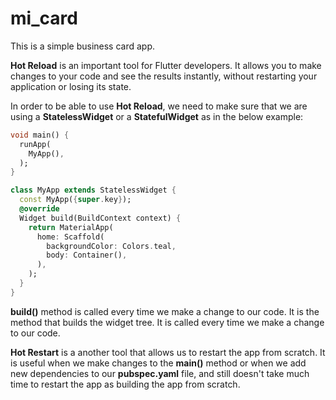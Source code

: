 # mi_card

This is a simple business card app.

**Hot Reload** is an important tool for Flutter developers. It allows you to make changes to your code and see the results instantly, without restarting your application or losing its state.

In order to be able to use **Hot Reload**, we need to make sure that we are using a **StatelessWidget** or a **StatefulWidget** as in the below example:

```dart
void main() {
  runApp(
    MyApp(),
  );
}

class MyApp extends StatelessWidget {
  const MyApp({super.key});
  @override
  Widget build(BuildContext context) {
    return MaterialApp(
      home: Scaffold(
        backgroundColor: Colors.teal,
        body: Container(),
      ),
    );
  }
}
```

**build()** method is called every time we make a change to our code. It is the method that builds the widget tree. It is called every time we make a change to our code.

**Hot Restart** is a another tool that allows us to restart the app from scratch. It is useful when we make changes to the **main()** method or when we add new dependencies to our **pubspec.yaml** file, and still doesn't take much time to restart the app as building the app from scratch.

